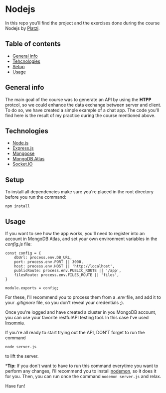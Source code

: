 # Nodejs

In this repo you'll find the project and the exercises done during the course Nodejs by [Platzi](https://platzi.com/clases/backend-js/).

## Table of contents
* [General info](#general-info)
* [Tehcnologies](#technologies)
* [Setup](#setup)
* [Usage](#usage)

## General info
The main goal of the course was to generate an API by using the **HTPP** protcol, so we could enhance the data exchange between server and client. To do so, we have created a simple example of a chat app. The code you'll find here is the result of my practice during the course mentioned above. 

## Technologies
* [Node.js](https://nodejs.org/es/docs/)
* [Express.js](https://expressjs.com/es/4x/api.html/)
* [Mongoose](https://mongoosejs.com/docs/api.html)
* [MongoDB Atlas](https://www.mongodb.com/es/cloud/atlas)
* [Socket.IO](https://socket.io/docs/v4)

## Setup

To install all dependencies make sure you're placed in the root directory before you run the command:

```
npm install
```

## Usage

If you want to see how the app works, you'll need to register into an account in MongoDB Atlas, and set your own environment variables in the *config.js* file:

```
const config = {
    dbUrl: process.env.DB_URL,
    port: process.env.PORT || 3000,
    host: process.env.HOST || 'http://localhost',
    publicRoute: process.env.PUBLIC_ROUTE || '/app',
    filesRoute: process.env.FILES_ROUTE || 'files',
}

module.exports = config;
```

For these, I'll recommend you to process them from a *.env* file, and add it to your *.gitignore* file, so you don't reveal your credentials ;).

Once you're logged and have created a cluster in you MongoDB account, you can use your favorite restfulAPI testing tool. In this case I've used [Insomnia](https://support.insomnia.rest/). 

If you're all ready to start trying out the API, DON'T forget to run the command

`node server.js`

to lift the server. 

\***Tip**: If you don't want to have to run this command everytime you want to perform any changes, I'll recommend you to install [nodemon](https://nodemon.io/), so it does it for you. Then, you can run once the command `nodemon server.js` and relax.

Have fun!